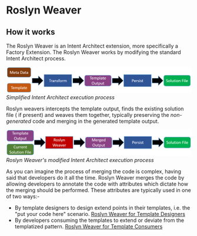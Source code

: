 # Roslyn Weaver 

## How it works

The Roslyn Weaver is an Intent Architect extension, more specifically a Factory Extension. The Roslyn Weaver works by modifying the standard Intent Architect process.

![Simplified Intent Architect Process](images/SimplifiedIAProcess.png)
*Simplified Intent Architect execution process*

Roslyn weavers intercepts the template output, finds the existing solution file ( if present) and weaves them together, typically preserving the *non-generated* code and merging in the generated template output.

![Simplified Roslyn Weave Intent Architect Process](images/SimplifiedRoslynWeaveIAProcess.png) 
*Roslyn Weaver's modified Intent Architect execution process*

As you can imagine the process of merging the code is complex, having said that developers do it all the time. Roslyn Weaver merges the code by allowing developers to annotate the code with attributes which dictate how the merging should be performed. These attributes are typically used in one of two ways:-
- By template designers to design extend points in their templates, i.e. the "put your code here" scenario. [Roslyn Weaver for Template Designers](HowToImplement.md)
- By developers consuming the templates to extend or deviate from the templatized pattern. [Roslyn Weaver for Template Consumers](HowToWorkWith.md)




